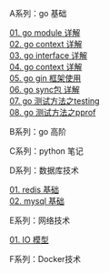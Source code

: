 A系列：go 基础

[01. go module 详解](go/blog/A01-go-module.md)\
[02. go context 详解](go/blog/A02-go-context.md)\
[03. go interface 详解](go/blog/A03-go-interface.md)\
[04. go context 详解](go/blog/A04-go-reflect.md)\
[05. go gin 框架使用](go/blog/A05-go-gin.md)\
[06. go sync包 详解](go/blog/A06-go-sync.md)\
[07. go 测试方法之testing](go/blog/A07-go-testing.md)\
[08. go 测试方法之pprof](go/blog/A08-go-pprof.md)


B系列：go 高阶

C系列：python 笔记

D系列：数据库技术

[01. redis 基础](go/blog/D01-redis-01.md)\
[02. mysql 基础](go/blog/D02-mysql-01.md)

E系列：网络技术

[01. IO 模型](go/blog/C01-IO.md)

F系列：Docker技术
